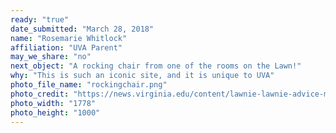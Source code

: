 ```yaml
---
ready: "true"
date_submitted: "March 28, 2018"
name: "Rosemarie Whitlock"
affiliation: "UVA Parent"
may_we_share: "no"
next_object: "A rocking chair from one of the rooms on the Lawn!"
why: "This is such an iconic site, and it is unique to UVA"
photo_file_name: "rockingchair.png"
photo_credit: "https://news.virginia.edu/content/lawnie-lawnie-advice-making-most-coveted-room"
photo_width: "1778"
photo_height: "1000"
---
```

